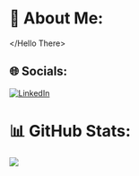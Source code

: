 # 💫 About Me:
</Hello There>


## 🌐 Socials:
[![LinkedIn](https://img.shields.io/badge/LinkedIn-%230077B5.svg?logo=linkedin&logoColor=white)](https://linkedin.com/in/https://www.linkedin.com/in/surafel-wondimagegnn?utm_source=share&utm_campaign=share_via&utm_content=profile&utm_medium=ios_app) 


# 📊 GitHub Stats:
![](https://github-readme-stats.vercel.app/api/top-langs/?username=surafelll&theme=dark&hide_border=false&include_all_commits=true&count_private=true&layout=compact)


<!-- Proudly created with GPRM ( https://gprm.itsvg.in ) -->

